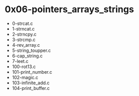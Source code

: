 # 0x06-pointers_arrays_strings
- 0-strcat.c
- 1-strncat.c
- 2-strncpy.c
- 3-strcmp.c
- 4-rev_array.c
- 5-string_toupper.c
- 6-cap_string.c
- 7-leet.c
- 100-rot13.c
- 101-print_number.c
- 102-magic.c
- 103-infinite_add.c
- 104-print_buffer.c
